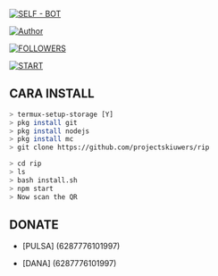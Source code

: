 <p align="center">

</p>

<p align="center">

<a href="#"><img title="SELF - BOT" src="https://img.shields.io/badge/ SELF BOT-green?colorA=%23ff0000&colorB=%23017e40&style=for-the-badge" ></a>

</p>

<p align="center">

<a href="https://github.com/projectskiuwers"><img title="Author" src="https://img.shields.io/badge/Author-AripDev-red.svg?style=for- the-badge&logo=github"></a>

</p>

<p align="center">

<a href="https://github.com/projectskiuwers/rip"><img title="FOLLOWERS" src="https://img.shields.io/github/followers/projectskiuwers?color=blue&style= datar-persegi"></a>
</p>

<a href="https://github.com/projectskiuwers/rip/stargazers/"><img title="START" src="https://img.shields.io/github/stars/projectskiuwers/rip?color =merah&style=flat-square"></a>

</p>


## CARA INSTALL

```bash
> termux-setup-storage [Y]
> pkg install git
> pkg install nodejs
> pkg install mc
> git clone https://github.com/projectskiuwers/rip

> cd rip 
> ls
> bash install.sh 
> npm start
> Now scan the QR
```

## DONATE

- [PULSA] (6287776101997)

- [DANA] (6287776101997)
